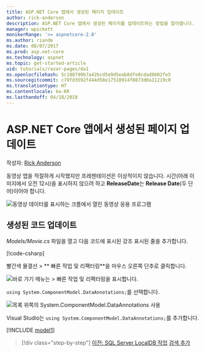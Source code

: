 ```yaml
---
title: ASP.NET Core 앱에서 생성된 페이지 업데이트
author: rick-anderson
description: ASP.NET Core 앱에서 생성된 페이지를 업데이트하는 방법을 알아봅니다.
manager: wpickett
monikerRange: '>= aspnetcore-2.0'
ms.author: riande
ms.date: 08/07/2017
ms.prod: asp.net-core
ms.technology: aspnet
ms.topic: get-started-article
uid: tutorials/razor-pages/da1
ms.openlocfilehash: 5c188799b7a42bcd5e9d5eab8dfe8cdad8002fe5
ms.sourcegitcommit: c79fd3592f444d58e17518914f8873d0a11219c0
ms.translationtype: HT
ms.contentlocale: ko-KR
ms.lasthandoff: 04/18/2018
---
```

# <a name="update-the-generated-pages-in-an-aspnet-core-app"></a>ASP.NET Core 앱에서 생성된 페이지 업데이트

작성자: [Rick Anderson](https://twitter.com/RickAndMSFT)

동영상 앱을 적절하게 시작했지만 프레젠테이션은 이상적이지 않습니다. 시간(아래 이미지에서 오전 12시)을 표시하지 않으려 하고 **ReleaseDate**는 **Release Date**(두 단어)이어야 합니다.

![동영상 데이터를 표시하는 크롬에서 열린 동영상 응용 프로그램](sql/_static/m55.png)

## <a name="update-the-generated-code"></a>생성된 코드 업데이트

*Models/Movie.cs* 파일을 열고 다음 코드에 표시된 강조 표시된 줄을 추가합니다.

[!code-csharp[](razor-pages-start/sample/RazorPagesMovie/Models/MovieDate.cs?name=snippet_1&highlight=10-11)]

빨간색 물결선 > ** 빠른 작업 및 리팩터링**을 마우스 오른쪽 단추로 클릭합니다.

  ![바로 가기 메뉴는 **> 빠른 작업 및 리팩터링**을 표시합니다.](da1/qa.png)

`using System.ComponentModel.DataAnnotations;`를 선택합니다.

  ![목록 위쪽의 System.ComponentModel.DataAnnotations 사용](da1/da.png)

  Visual Studio는 `using System.ComponentModel.DataAnnotations;`를 추가합니다.

[!INCLUDE [model1](../../includes/RP/da2.md)]

> [!div class="step-by-step"]
> [이전: SQL Server LocalDB 작업](xref:tutorials/razor-pages/sql)
> [검색 추가](xref:tutorials/razor-pages/search)
